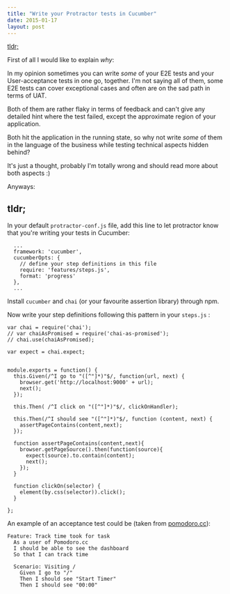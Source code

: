 ```yaml
---
title: "Write your Protractor tests in Cucumber"
date: 2015-01-17
layout: post
---
```


[tldr;](#tldr)

First of all I would like to explain *why*:

In my opinion sometimes you can write *some* of your E2E tests and your User-acceptance tests in one go, together.
I'm not saying all of them, some E2E tests can cover exceptional cases and often are on the sad path in terms of UAT.

Both of them are rather flaky in terms of feedback and can't give any detailed hint where the test failed, except the approximate region of your application.

Both hit the application in the running state, so why not write *some* of them in the language of the business while testing technical aspects hidden behind?

It's just a thought, probably I'm totally wrong and should read more about both aspects :)

Anyways:



<h2 id="tldr">tldr;</h2>

In your default `protractor-conf.js` file, add this line to let protractor know that you're writing your tests in Cucumber:

```
  ...
  framework: 'cucumber',
  cucumberOpts: {
    // define your step definitions in this file
    require: 'features/steps.js',
    format: 'progress'
  },
  ...
```

Install `cucumber` and `chai` (or your favourite assertion library) through npm.

Now write your step definitions following this pattern in your `steps.js` :

```
var chai = require('chai');
// var chaiAsPromised = require('chai-as-promised');
// chai.use(chaiAsPromised);

var expect = chai.expect;


module.exports = function() {
  this.Given(/^I go to "([^"]*)"$/, function(url, next) {
    browser.get('http://localhost:9000' + url);
    next();
  });

  this.Then( /^I click on "([^"]*)"$/, clickOnHandler);

  this.Then(/^I should see "([^"]*)"$/, function (content, next) {
    assertPageContains(content,next);
  });

  function assertPageContains(content,next){
    browser.getPageSource().then(function(source){
      expect(source).to.contain(content);
      next();
    });
  }

  function clickOn(selector) {
    element(by.css(selector)).click();
  }

};
```



An example of an acceptance test could be (taken from [pomodoro.cc](https://pomodoro.cc)):

```
Feature: Track time took for task
  As a user of Pomodoro.cc
  I should be able to see the dashboard
  So that I can track time

  Scenario: Visiting /
    Given I go to "/"
    Then I should see "Start Timer"
    Then I should see "00:00"
```
